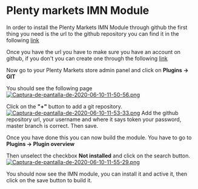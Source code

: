 # Plenty markets IMN Module 
In order to install the Plenty Markets IMN Module through github the first thing you need is the url
to the github repository you can find it in the following [link](#)

Once you have the url you have to make sure you have an account on github, if you don't you can create one through the following [link](https://github.com/join)

Now go to your Plenty Markets store admin panel and click on **Plugins -> GIT**

You should see the following page
[![Captura-de-pantalla-de-2020-06-10-11-50-56.png](https://52.174.194.87:8888/uploads/images/gallery/2020-06/scaled-1680-/Captura-de-pantalla-de-2020-06-10-11-50-56.png)](https://52.174.194.87:8888/uploads/images/gallery/2020-06/Captura-de-pantalla-de-2020-06-10-11-50-56.png)

Click on the **"+"** button to add a git repository.
[![Captura-de-pantalla-de-2020-06-10-11-53-33.png](https://52.174.194.87:8888/uploads/images/gallery/2020-06/scaled-1680-/Captura-de-pantalla-de-2020-06-10-11-53-33.png)](https://52.174.194.87:8888/uploads/images/gallery/2020-06/Captura-de-pantalla-de-2020-06-10-11-53-33.png)
Add the github repository url, your username and where it says token your password, master branch is correct.
Then save.

Once you have done this you can now build the module. You have to go to **Plugins -> Plugin overview**

Then unselect the checkbox **Not installed** and click on the search button.
[![Captura-de-pantalla-de-2020-06-10-11-55-29.png](https://52.174.194.87:8888/uploads/images/gallery/2020-06/scaled-1680-/Captura-de-pantalla-de-2020-06-10-11-55-29.png)](https://52.174.194.87:8888/uploads/images/gallery/2020-06/Captura-de-pantalla-de-2020-06-10-11-55-29.png)

You should now see the IMN module, you can install it and active it, then click on the save button to build it.